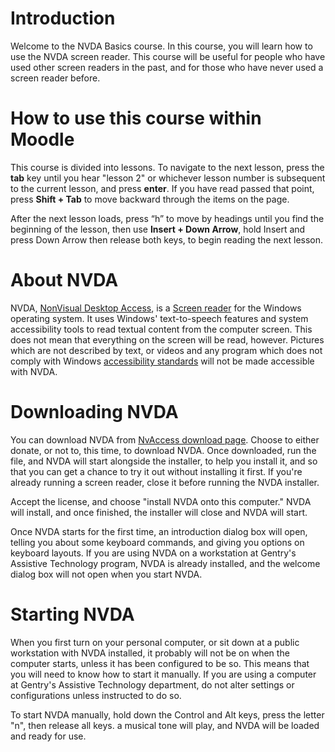 Introduction
============

Welcome to the NVDA Basics course. In this course, you will learn how to
use the NVDA screen reader. This course will be useful for people who
have used other screen readers in the past, and for those who have never
used a screen reader before.

How to use this course within Moodle
====================================

This course is divided into lessons. To navigate to the next lesson,
press the **tab** key until you hear "lesson 2" or whichever lesson
number is subsequent to the current lesson, and press **enter**. If you
have read passed that point, press **Shift + Tab** to move backward
through the items on the page.

After the next lesson loads, press “h” to move by headings until you
find the beginning of the lesson, then use **Insert + Down Arrow**, hold
Insert and press Down Arrow then release both keys, to begin reading the
next lesson.

About NVDA
==========

NVDA, [NonVisual Desktop Access](https://www.nvaccess.org), is a
[Screen reader](https://en.wikipedia.org/wiki/Screen_reader) for the
Windows operating system. It uses Windows' text-to-speech features and
system accessibility tools to read textual content from the computer
screen. This does not mean that everything on the screen will be read,
however. Pictures which are not described by text, or videos and any
program which does not comply with Windows [accessibility
standards](https://developer.microsoft.com/en-us/windows/accessible-apps)
will not be made accessible with NVDA.

Downloading NVDA
================

You can download NVDA from [NvAccess download
page](https://www.nvaccess.org/download/). Choose to either donate, or
not to, this time, to download NVDA. Once downloaded, run the file,
and NVDA will start alongside the installer, to help you install it,
and so that you can get a chance to try it out without installing it
first. If you're already running a screen reader, close it before
running the NVDA installer.

Accept the license, and choose "install NVDA onto this computer." NVDA
will install, and once finished, the installer will close and NVDA will
start.

Once NVDA starts for the first time, an introduction dialog box will
open, telling you about some keyboard commands, and giving you options
on keyboard layouts. If you are using NVDA on a workstation at Gentry's
Assistive Technology program, NVDA is already installed, and the welcome
dialog box will not open when you start NVDA.

Starting NVDA
=============

When you first turn on your personal computer, or sit down at a public
workstation with NVDA installed, it probably will not be on when the
computer starts, unless it has been configured to be so. This means
that you will need to know how to start it manually. If you are using
a computer at Gentry's Assistive Technology department, do not alter
settings or configurations unless instructed to do so.

To start NVDA manually, hold down the Control and Alt keys, press the
letter "n", then release all keys. a musical tone will play, and NVDA
will be loaded and ready for use.
